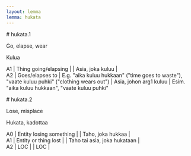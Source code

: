 ```yaml
---
layout: lemma
lemma: hukata
---
```


<div class="sense">
# <span class="sensename">hukata.1</span>

<span class="description">Go, elapse, wear</span>

<span class="description">Kulua</span>

A1 | Thing going/elapsing |   | Asia, joka kuluu |  
A2 | Goes/elapses to | E.g. "aika kuluu hukkaan" ("time goes to waste"), "vaate kuluu puhki" ("clothing wears out") | Asia, johon arg1 kuluu | Esim. "aika kuluu hukkaan", "vaate kuluu puhki"

</div>

<div class="sense">
# <span class="sensename">hukata.2</span>

<span class="description">Lose, misplace</span>

<span class="description">Hukata, kadottaa</span>

A0 | Entity losing something |   | Taho, joka hukkaa |  
A1 | Entity or thing lost |   | Taho tai asia, joka hukataan |  
A2 | LOC |   | LOC |  

</div>

